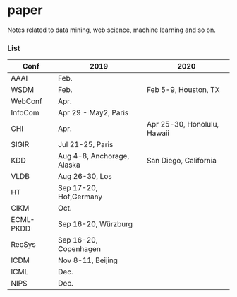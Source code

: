 # paper
Notes related to data mining, web science, machine learning and so on.

### List

|Conf|2019|2020|
|---|---|---|
|AAAI|Feb.||
|WSDM|Feb.|Feb 5-9, Houston, TX|
|WebConf|Apr.||
|InfoCom|Apr 29 - May2, Paris||
|CHI|Apr.|Apr 25-30, Honolulu, Hawaii|
|SIGIR|Jul 21-25, Paris|
|KDD|Aug 4-8, Anchorage, Alaska|San Diego, California|
|VLDB|Aug 26-30, Los|
|HT|Sep 17-20, Hof,Germany|
|CIKM|Oct.|
|ECML-PKDD|Sep 16-20, Würzburg|
|RecSys|Sep 16-20, Copenhagen|
|ICDM|Nov 8-11, Beijing|
|ICML|Dec.|
|NIPS|Dec.|
